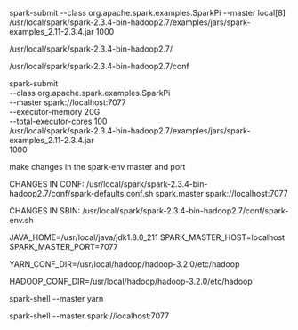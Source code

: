  spark-submit   --class org.apache.spark.examples.SparkPi   --master local[8]   /usr/local/spark/spark-2.3.4-bin-hadoop2.7/examples/jars/spark-examples_2.11-2.3.4.jar   1000

/usr/local/spark/spark-2.3.4-bin-hadoop2.7/

/usr/local/spark/spark-2.3.4-bin-hadoop2.7/conf


spark-submit \
  --class org.apache.spark.examples.SparkPi \
  --master spark://localhost:7077 \
  --executor-memory 20G \
  --total-executor-cores 100 \
  /usr/local/spark/spark-2.3.4-bin-hadoop2.7/examples/jars/spark-examples_2.11-2.3.4.jar \
  1000

make changes in the spark-env master and port


CHANGES IN CONF:
/usr/local/spark/spark-2.3.4-bin-hadoop2.7/conf/spark-defaults.conf.sh
spark.master                     spark://localhost:7077




CHANGES IN SBIN:
/usr/local/spark/spark-2.3.4-bin-hadoop2.7/conf/spark-env.sh

JAVA_HOME=/usr/local/java/jdk1.8.0_211
SPARK_MASTER_HOST=localhost
SPARK_MASTER_PORT=7077


YARN_CONF_DIR=/usr/local/hadoop/hadoop-3.2.0/etc/hadoop

HADOOP_CONF_DIR=/usr/local/hadoop/hadoop-3.2.0/etc/hadoop

spark-shell --master yarn


spark-shell --master spark://localhost:7077
